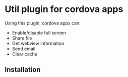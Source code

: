 # Util plugin for cordova apps

Using this plugin, cordova apps can:

- Enable/disable full screen
- Share file
- Get webview information
- Send email
- Clear cache

## Installation
